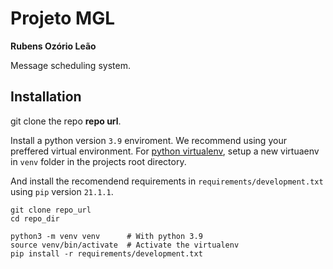 # Projeto MGL

**Rubens Ozório Leão**

Message scheduling system.

## Installation

git clone the repo **repo url**.

Install a python version `3.9` enviroment. We recommend using your preffered virtual environment. For [python virtualenv](https://docs.python.org/3/tutorial/venv.html), setup a new virtuaenv in `venv` folder in the projects root directory.

And install the recomendend requirements in `requirements/development.txt` using `pip` version `21.1.1`.

```
git clone repo_url
cd repo_dir
 
python3 -m venv venv      # With python 3.9
source venv/bin/activate  # Activate the virtualenv
pip install -r requirements/development.txt
```


